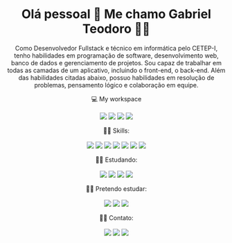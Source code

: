 

<h1 align='center'>
  Olá pessoal 👋 Me chamo Gabriel Teodoro 👨‍💻
</h1>

<p align='center'>
  Como Desenvolvedor Fullstack e técnico em informática pelo CETEP-I, tenho 
habilidades em programação de software, desenvolvimento web, banco de 
dados e gerenciamento de projetos. Sou capaz de trabalhar em todas as 
camadas de um aplicativo, incluindo o front-end, o back-end. Além das habilidades citadas abaixo, possuo habilidades em resolução de problemas, pensamento 
lógico e colaboração em equipe.
</p>

<p align='center'>
  💻 My workspace<br/><br/>
  <img src="https://img.shields.io/badge/windows-%230078D6.svg?&style=for-the-badge&logo=windows&logoColor=white" />
  <img src="https://img.shields.io/badge/intel-core%20i5%2010th-%230071C5.svg?&style=for-the-badge&logo=intel&logoColor=white" />
  <img src="https://img.shields.io/badge/RAM-16GB-%230071C5.svg?&style=for-the-badge&logoColor=white" />
  <img src="https://img.shields.io/badge/nvidia-rtx%202060-%2376B900.svg?&style=for-the-badge&logo=nvidia&logoColor=white" />
</p>

<p align='center'>
  👨‍💻 Skills:<br/><br/>
  <img src="https://skillicons.dev/icons?i=html" />
  <img src="https://skillicons.dev/icons?i=css" />
  <img src="https://skillicons.dev/icons?i=js" />
  <img src="https://skillicons.dev/icons?i=react" />
  <img src="https://skillicons.dev/icons?i=nodejs" />
  <img src="https://skillicons.dev/icons?i=postgres" />
  <img src="https://skillicons.dev/icons?i=typescript" />
</p>

<p align='center'>
  👨‍💻 Estudando:<br/><br/>
  <img src="https://skillicons.dev/icons?i=react" />
  <img src="https://skillicons.dev/icons?i=nodejs" />
  <img src="https://skillicons.dev/icons?i=typescript" />
  <img src="https://skillicons.dev/icons?i=nestjs" />
</p>

<p align='center'>
  👨‍💻 Pretendo estudar:<br/><br/>
  <img src="https://skillicons.dev/icons?i=php" />
  <img src="https://skillicons.dev/icons?i=laravel" />
  <img src="https://skillicons.dev/icons?i=nextjs" />
</p>

<p align='center'>
  👨‍💻 Contato:<br/><br/>
   <a href="https://www.linkedin.com/in/gabriel-teodoro-24baa8214/" target="_blank" rel="noopener"><img src="https://img.shields.io/badge/LinkedIn-0077B5?style=for-the-badge&logo=linkedin&logoColor=white"></a>
    <a href="https://www.instagram.com/gabrielteodorob/?hl=pt-br" target="_blank"><img src="https://img.shields.io/badge/Instagram-E4405F?style=for-the-badge&logo=instagram&logoColor=white"></a>
    <a href="http://api.whatsapp.com/send?phone=5575988849588" target="_blank"><img src="https://img.shields.io/badge/WhatsApp-25D366?style=for-the-badge&logo=whatsapp&logoColor=white"></a>
</p>
